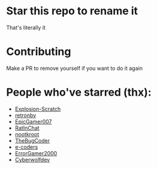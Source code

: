 # Star this repo to rename it

That's literally it

# Contributing
Make a PR to remove yourself if you want to do it again

# People who've starred (thx):

- [Explosion-Scratch](https://github.com/Explosion-Scratch)
- [retronbv](https://github.com/retronbv)
- [EpicGamer007](https://github.com/EpicGamer007)
- [RatInChat](https://github.com/RatInChat)
- [nootkroot](https://github.com/nootkroot)
- [TheBugCoder](https://github.com/TheBugCoder)
- [e-coders](https://github.com/e-coders)
- [ErrorGamer2000](https://github.com/ErrorGamer2000)
- [Cyberwolfdev](https://github.com/Cyberwolfdev)
